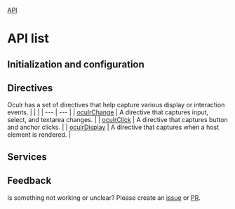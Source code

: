 [API](./README.md)

# API list

## Initialization and configuration

## Directives

Oculr has a set of directives that help capture various display or interaction events.
| | |
| --- | --- |
| [oculrChange](./change-directive.md) | A directive that captures input, select, and textarea changes. |
| [oculrClick](./click-directive.md) | A directive that captures button and anchor clicks. |
| [oculrDisplay](./display-directive.md) | A directive that captures when a host element is rendered. |

## Services

## Feedback

Is something not working or unclear? Please create an [issue](https://github.com/Progressive/oculr-ngx/issues/new/choose) or [PR](https://github.com/Progressive/oculr-ngx/blob/main/CONTRIBUTING.md).
